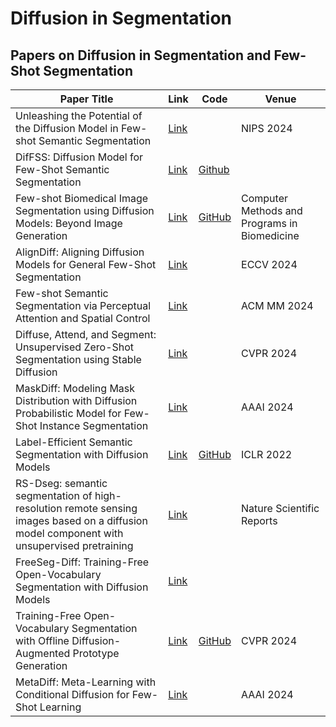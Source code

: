 # Diffusion in Segmentation
## Papers on Diffusion in Segmentation and Few-Shot Segmentation

| Paper Title | Link | Code | Venue |
|---|---|---|---|
| Unleashing the Potential of the Diffusion Model in Few-shot Semantic Segmentation | [Link](https://openreview.net/forum?id=3ACXaFxjTy) | | NIPS 2024 |
| DifFSS: Diffusion Model for Few-Shot Semantic Segmentation | [Link](https://arxiv.org/abs/2307.00773) | [Github](https://github.com/TrinitialChan/DifFSS)  | |
| Few-shot Biomedical Image Segmentation using Diffusion Models: Beyond Image Generation | [Link](https://www.sciencedirect.com/science/article/abs/pii/S0169260723004984?dgcid=rss_sd_all) | [GitHub](https://github.com/BardiaKh/Mediffusion) | Computer Methods and Programs in Biomedicine |
| AlignDiff: Aligning Diffusion Models for General Few-Shot Segmentation | [Link](https://eccv.ecva.net/virtual/2024/poster/1779) | | ECCV 2024 |
| Few-shot Semantic Segmentation via Perceptual Attention and Spatial Control | [Link](https://dl.acm.org/doi/10.1145/3664647.3681338) | | ACM MM 2024 |
| Diffuse, Attend, and Segment: Unsupervised Zero-Shot Segmentation using Stable Diffusion | [Link](https://openaccess.thecvf.com/content/CVPR2024/papers/Tian_Diffuse_Attend_and_Segment_Unsupervised_Zero-Shot_Segmentation_using_Stable_Diffusion_CVPR_2024_paper.pdf) | | CVPR 2024 |
| MaskDiff: Modeling Mask Distribution with Diffusion Probabilistic Model for Few-Shot Instance Segmentation | [Link](https://ojs.aaai.org/index.php/AAAI/article/view/28068) | | AAAI 2024 |
| Label-Efficient Semantic Segmentation with Diffusion Models | [Link](https://arxiv.org/pdf/2112.03126) | [GitHub](https://github.com/yandex-research/ddpm-segmentation) | ICLR 2022 |
| RS-Dseg: semantic segmentation of high-resolution remote sensing images based on a diffusion model component with unsupervised pretraining | [Link](https://www.nature.com/articles/s41598-024-69022-1) | | Nature Scientific Reports |
| FreeSeg-Diff: Training-Free Open-Vocabulary Segmentation with Diffusion Models | [Link](https://arxiv.org/abs/2403.20105) | | |
| Training-Free Open-Vocabulary Segmentation with Offline Diffusion-Augmented Prototype Generation | [Link](https://openaccess.thecvf.com/content/CVPR2024/papers/Barsellotti_Training-Free_Open-Vocabulary_Segmentation_with_Offline_Diffusion-Augmented_Prototype_Generation_CVPR_2024_paper.pdf) | [GitHub](aimagelab.github.io/freeda) | CVPR 2024 |
| MetaDiff: Meta-Learning with Conditional Diffusion for Few-Shot Learning | [Link](https://ojs.aaai.org/index.php/AAAI/article/view/29608) | | AAAI 2024 |
